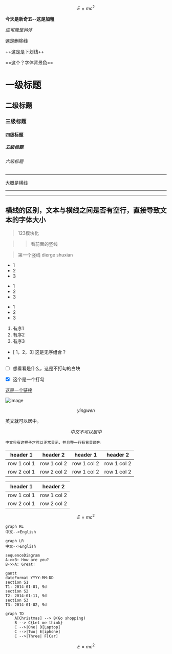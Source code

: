 ﻿
```math
E = mc^2
```
**今天是新奇五--这是加粗**

*这可能是斜体*

~~这是删除线~~

++这是是下划线++

==这个？字体背景色==

# 一级标题
## 二级标题
### 三级标题
#### 四级标题
##### 五级标题
###### 六级标题


---

大概是横线

---




---

横线的区别，文本与横线之间是否有空行，直接导致文本的字体大小
---


> 123模块化

>>看前面的竖线

> 第一个竖线
> dierge shuxian 
>

- 1
- 2
- 3

+ 1
+ 2
+ 3

* 1
* 2
* 3

1. 有序1
2. 有序2
3. 有序3

- [ 1，2，3] 这是无序组合？
- 

- [ ] 想看看是什么，这是不打勾的白块


- [x]  这个是一个打勾

[这是一个链接](http://www.baidu.com/)

![image](http://192.168.0.170/Git/img/member.png)


```math
yingwen  
```
英文就可以居中。


```math
中文不可以居中
```


```
中文只有这样子才可以正常显示，并且整一行有背景颜色
```


header 1 | header 2 | header 1 | header 2
---|---|---|---
row 1 col 1 | row 1 col 2 | row 1 col 2 | row 1 col 2
row 2 col 1 | row 2 col 2 | row 1 col 2 | row 1 col 2



header 1 | header 2
---|---
row 1 col 1 | row 1 col 2
row 2 col 1 | row 2 col 2



```math
E = mc^2
```


```
graph RL
中文-->English
```

```
graph LR
中文-->English
```


```
sequenceDiagram
A->>B: How are you?
B->>A: Great!
```

```
gantt
dateFormat YYYY-MM-DD
section S1
T1: 2014-01-01, 9d
section S2
T2: 2014-01-11, 9d
section S3
T3: 2014-01-02, 9d
```

```
graph TD
    A[Christmas] --> B(Go shopping)
    B --> C{Let me think}
    C -->|One| D[Laptop]
    C -->|Two| E[iphone]
    C -->|Three| F[Car]
```










```math
E = mc^2
```